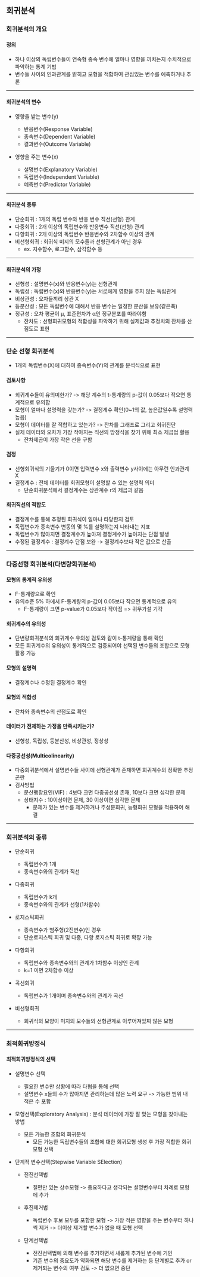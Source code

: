 ## 회귀분석
### 회귀분석의 개요
#### 정의
- 하나 이상의 독립변수들이 연속형 종속 변수에 얼마나 영향을 끼치는지 수치적으로 파악하는 통계 기법
- 변수들 사이의 인과관계를 밝히고 모형을 적합하여 관심있는 변수를 에측하거나 추론


---

#### 회귀분석의 변수
- 영향을 받는 변수(y)
  - 반응변수(Response Variable)
  - 종속변수(Dependent Variable)
  - 결과변수(Outcome Variable)

- 영향을 주는 변수(x)
  - 설명변수(Explanatory Variable)
  - 독립변수(Independent Variable)
  - 예측변수(Predictor Variable)


---

#### 회귀분석 종류
- 단순회귀 : 1개의 독립 변수와 반응 변수 직선(선형) 관계
- 다중회귀 : 2개 이상의 독립변수와 반응변수 직선(선형) 관계
- 다항회귀 : 2개 이상의 독립변수 반응변수와 2차함수 이상의 관계
- 비선형회귀 : 회귀식 미지의 모수들과 선형관계가 아닌 경우
  - ex. 지수함수, 로그함수, 삼각함수 등


---

#### 회귀분석의 가정
- 선형성 : 설명변수(x)와 반응변수(y)는 선형관계
- 독립성 : 독립변수(x)와 반응변수(y)는 서로에게 영향을 주지 않는 독립관계
- 비상관성 : 오차들끼리 상관 X
- 등분산성 : 모든 독립변수에 대해서 반응 변수는 일정한 분산을 보유(같은폭)
- 정규성 : 오차 평균이 μ, 표준편차가 α인 정규분포를 따라야함
  - 잔차도 : 선형회귀모형의 적합성을 파악하기 위해 실제값과 추정치의 잔차를 산점도로 표현


---

### 단순 선형 회귀분석
- 1개의 독립변수(X)에 대하여 종속변수(Y)의 관계를 분석식으로 표현

 
 #### 검토사항
  - 회귀계수들이 유의미한가?  -> 해당 계수의 t-통계량의 p-값이 0.05보다 작으면 통계적으로 유의함
  - 모형이 얼마나 설명력을 갖는가? -> 결정계수 확인(0~1의 값, 높은값일수록 설명력 높음)
  - 모형이 데이터를 잘 적합하고 있는가? -> 잔차를 그래프로 그리고 회귀진단
- 실제 데이터와 오차가 가장 작아지는 직선의 방정식을 찾기 위해 최소 제곱법 활용
  - 잔차제곱이 가장 작은 선을 구함

#### 검정
  - 선형회귀식의 기울기가 0이면 입력변수 x와 출력변수 y사이에는 아무런 인과관계 X
  - 결정계수 : 전체 데이터를 회귀모형이 설명할 수 있는 설명력 의미
    - 단순회귀분석에서 결정계수는 상관계수 r의 제곱과 같음
 
#### 회귀직선의 적합도
  - 결정계수를 통해 추정된 회귀식이 얼마나 타당한지 검토
  - 독립변수가 종속변수 변동의 몇 %를 설명하는지 나타내는 지표
  - 독립변수가 많아지면 결정계수가 높아져 결정계수가 높아지는 단점 발생
  - 수정된 결정계수 : 결정계수 단점 보완 -> 결정계수보다 작은 값으로 산출


---

### 다중선형 회귀분석(다변량회귀분석)
#### 모형의 통계적 유의성
  - F-통계량으로 확인
  - 유의수준 5% 하에서 F-통계량의 p-값이 0.05보다 작으면 통계적으로 유의
    - F-통계량이 크면 p-value가 0.05보다 작아짐 => 귀무가설 기각


#### 회귀계수의 유의성
  - 단변량회귀분석의 회귀계수 유의성 검토와 같이 t-통계량을 통해 확인
  - 모든 회귀계수의 유의성이 통계적으로 검증되어야 선택된 변수들의 조합으로 모형 활용 가능


#### 모형의 설명력
  - 결정계수나 수정된 결정계수 확인

    
#### 모형의 적합성
  - 잔차와 종속변수의 산점도로 확인
 
    
#### 데이터가 전제하는 가정을 만족시키는가?
  - 선형성, 독립성, 등분산성, 비상관성, 정상성
 
    
#### 다중공선성(Multicolinearity)
  - 다중회귀분석에서 설명변수들 사이에 선형관계가 존재하면 회귀계수의 정확한 추정 곤란
  - 검사방법
    - 분산팽창요인(VIF) : 4보다 크면 다중공선성 존재, 10보다 크면 심각한 문제
    - 상태지수 : 10이상이면 문제, 30 이상이면 심각한 문제
      - 문제가 있는 변수를 제거하거나 주성분회귀, 능형회귀 모형을 적용하여 해결
     

---

### 회귀분석의 종류
- 단순회귀
  - 독립변수가 1개
  - 종속변수와의 관계가 직선
 
    
- 다중회귀
  - 독립변수가 k개
  - 종속변수와의 관계가 선형(1차함수)
 
    
- 로지스틱회귀
  - 종속변수가 범주형(2진변수)인 경우
  - 단순로지스틱 회귀 및 다중, 다향 로지스틱 회귀로 확장 가능
 
- 다항회귀
  - 독립변수와 종속변수와의 관계가 1차함수 이상인 관계
  - k=1 이면 2차함수 이상
 
  
- 곡선회귀
  - 독립변수가 1개이며 종속변수와의 관계가 곡선
 
    
- 비선형회귀
  - 회귀식의 모양이 미지의 모수들의 선형관계로 이루어져있찌 않은 모형
 

---

### 최적회귀방정식
#### 최적회귀방정식의 선택
- 설명변수 선택
  - 필요한 변수만 상황에 따라 타협을 통해 선택
  - 설명변수 x들의 수가 많아지면 관리하는데 많은 노력 요구 -> 가능한 범위 내 적은 수 포함

  
- 모형선택(Exploratory Analysis) : 분석 데이터에 가장 잘 맞는 모형을 찾아내는 방법
  - 모든 가능한 조합의 회귀분석
    - 모든 가능한 독립변수들의 조합에 대한 회귀모형 생성 후 가장 적합한 회귀모형 선택
   
  
- 단계적 변수선택(Stepwise Variable SElection)
  - 전진선택법
    - 절편만 있는 상수모형 -> 중요하다고 생각되는 설명변수부터 차례로 모형에 추가
   
  - 후진제거법
    - 독립변수 후보 모두를 포함한 모형 -> 가장 적은 영향을 주는 변수부터 하나씩 제거
      -> 더이상 제거할 변수가 없을 때 모형 선택
  
  - 단계선택법
    - 전진선택법에 의해 변수를 추가하면서 새롭게 추가된 변수에 기인
    - 기존 변수의 중요도가 약화되면 해당 변수를 제거하는 등 단계별로 추가 or 제거되는 변수의 여부 검토 -> 더 없으면 중단
